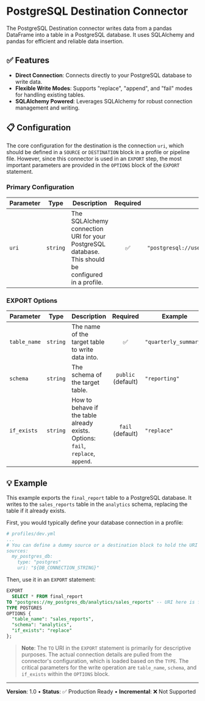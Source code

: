 # PostgreSQL Destination Connector

The PostgreSQL Destination connector writes data from a pandas DataFrame into a table in a PostgreSQL database. It uses SQLAlchemy and pandas for efficient and reliable data insertion.

## ✅ Features

- **Direct Connection**: Connects directly to your PostgreSQL database to write data.
- **Flexible Write Modes**: Supports "replace", "append", and "fail" modes for handling existing tables.
- **SQLAlchemy Powered**: Leverages SQLAlchemy for robust connection management and writing.

## 📋 Configuration

The core configuration for the destination is the connection `uri`, which should be defined in a `SOURCE` or `DESTINATION` block in a profile or pipeline file. However, since this connector is used in an `EXPORT` step, the most important parameters are provided in the `OPTIONS` block of the `EXPORT` statement.

### Primary Configuration
| Parameter | Type | Description | Required | Example |
|---|---|---|:---:|---|
| `uri` | `string` | The SQLAlchemy connection URI for your PostgreSQL database. This should be configured in a profile. | ✅ | `"postgresql://user:pass@host:5432/dbname"`|

### EXPORT Options
| Parameter | Type | Description | Required | Example |
|---|---|---|:---:|---|
| `table_name` | `string` | The name of the target table to write data into. | ✅ | `"quarterly_summary"`|
| `schema` | `string` | The schema of the target table. | `public` (default) | `"reporting"` |
| `if_exists` | `string` | How to behave if the table already exists. Options: `fail`, `replace`, `append`. | `fail` (default) | `"replace"` |

## 💡 Example

This example exports the `final_report` table to a PostgreSQL database. It writes to the `sales_reports` table in the `analytics` schema, replacing the table if it already exists.

First, you would typically define your database connection in a profile:
```yaml
# profiles/dev.yml
...
# You can define a dummy source or a destination block to hold the URI
sources:
  my_postgres_db:
    type: "postgres"
    uri: "${DB_CONNECTION_STRING}"
```

Then, use it in an `EXPORT` statement:
```sql
EXPORT
  SELECT * FROM final_report
TO "postgres://my_postgres_db/analytics/sales_reports" -- URI here is for context
TYPE POSTGRES
OPTIONS {
  "table_name": "sales_reports",
  "schema": "analytics",
  "if_exists": "replace"
};
```
> **Note**: The `TO` URI in the `EXPORT` statement is primarily for descriptive purposes. The actual connection details are pulled from the connector's configuration, which is loaded based on the `TYPE`. The critical parameters for the write operation are `table_name`, `schema`, and `if_exists` within the `OPTIONS` block.

---
**Version**: 1.0 • **Status**: ✅ Production Ready • **Incremental**: ❌ Not Supported 